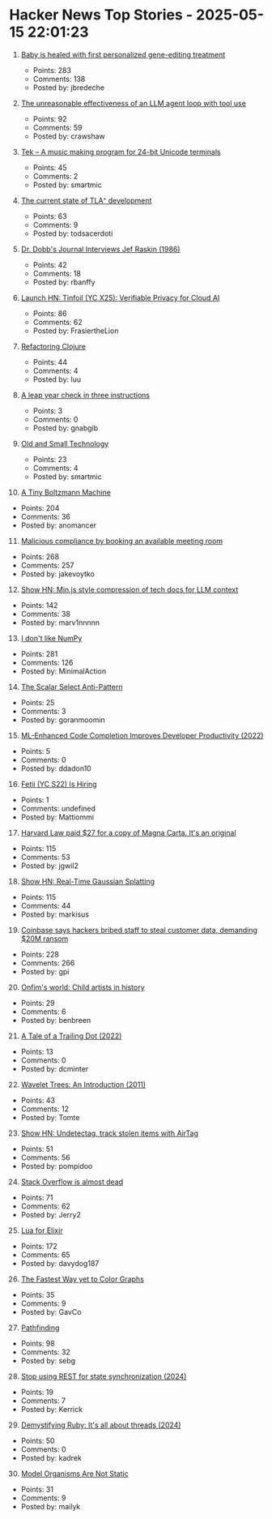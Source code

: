 # Hacker News Top Stories - 2025-05-15 22:01:23

1. [Baby is healed with first personalized gene-editing treatment](https://www.nytimes.com/2025/05/15/health/gene-editing-personalized-rare-disorders.html)
   - Points: 283
   - Comments: 138
   - Posted by: jbredeche

2. [The unreasonable effectiveness of an LLM agent loop with tool use](https://sketch.dev/blog/agent-loop)
   - Points: 92
   - Comments: 59
   - Posted by: crawshaw

3. [Tek – A music making program for 24-bit Unicode terminals](https://codeberg.org/unspeaker/tek)
   - Points: 45
   - Comments: 2
   - Posted by: smartmic

4. [The current state of TLA⁺ development](https://ahelwer.ca/post/2025-05-15-tla-dev-status/)
   - Points: 63
   - Comments: 9
   - Posted by: todsacerdoti

5. [Dr. Dobb's Journal Interviews Jef Raskin (1986)](https://computeradsfromthepast.substack.com/p/dr-dobbs-journal-interviews-jef-raskin)
   - Points: 42
   - Comments: 18
   - Posted by: rbanffy

6. [Launch HN: Tinfoil (YC X25): Verifiable Privacy for Cloud AI](undefined)
   - Points: 86
   - Comments: 62
   - Posted by: FrasiertheLion

7. [Refactoring Clojure](https://www.orsolabs.com/post/refactoring-clojure-1/)
   - Points: 44
   - Comments: 4
   - Posted by: luu

8. [A leap year check in three instructions](https://hueffner.de/falk/blog/a-leap-year-check-in-three-instructions.html)
   - Points: 3
   - Comments: 0
   - Posted by: gnabgib

9. [Old and Small Technology](https://www.complete.org/old-and-small-technology/)
   - Points: 23
   - Comments: 4
   - Posted by: smartmic

10. [A Tiny Boltzmann Machine](https://eoinmurray.info/boltzmann-machine)
   - Points: 204
   - Comments: 36
   - Posted by: anomancer

11. [Malicious compliance by booking an available meeting room](https://www.clientserver.dev/p/malicious-compliance-by-booking-an)
   - Points: 268
   - Comments: 257
   - Posted by: jakevoytko

12. [Show HN: Min.js style compression of tech docs for LLM context](https://github.com/marv1nnnnn/llm-min.txt)
   - Points: 142
   - Comments: 38
   - Posted by: marv1nnnnn

13. [I don't like NumPy](https://dynomight.net/numpy/)
   - Points: 281
   - Comments: 126
   - Posted by: MinimalAction

14. [The Scalar Select Anti-Pattern](https://matklad.github.io/2025/05/14/scalar-select-aniti-pattern.html)
   - Points: 25
   - Comments: 3
   - Posted by: goranmoomin

15. [ML-Enhanced Code Completion Improves Developer Productivity (2022)](https://research.google/blog/ml-enhanced-code-completion-improves-developer-productivity/)
   - Points: 5
   - Comments: 0
   - Posted by: ddadon10

16. [Fetii (YC S22) Is Hiring](https://www.ycombinator.com/companies/fetii/jobs/QDjleWs-senior-operations-manager-fetii)
   - Points: 1
   - Comments: undefined
   - Posted by: Mattiommi

17. [Harvard Law paid $27 for a copy of Magna Carta. It's an original](https://www.nytimes.com/2025/05/15/world/europe/harvard-law-magna-carta-original.html)
   - Points: 115
   - Comments: 53
   - Posted by: jgwil2

18. [Show HN: Real-Time Gaussian Splatting](https://github.com/axbycc/LiveSplat)
   - Points: 115
   - Comments: 44
   - Posted by: markisus

19. [Coinbase says hackers bribed staff to steal customer data, demanding $20M ransom](https://www.cnbc.com/2025/05/15/coinbase-says-hackers-bribed-staff-to-steal-customer-data-and-are-demanding-20-million-ransom.html)
   - Points: 228
   - Comments: 266
   - Posted by: gpi

20. [Onfim's world: Child artists in history](https://resobscura.substack.com/p/onfims-world-medieval-child-artists)
   - Points: 29
   - Comments: 6
   - Posted by: benbreen

21. [A Tale of a Trailing Dot (2022)](https://daniel.haxx.se/blog/2022/05/12/a-tale-of-a-trailing-dot/)
   - Points: 13
   - Comments: 0
   - Posted by: dcminter

22. [Wavelet Trees: An Introduction (2011)](https://www.alexbowe.com/wavelet-trees/)
   - Points: 43
   - Comments: 12
   - Posted by: Tomte

23. [Show HN: Undetectag, track stolen items with AirTag](https://undetectag.com/)
   - Points: 51
   - Comments: 56
   - Posted by: pompidoo

24. [Stack Overflow is almost dead](https://blog.pragmaticengineer.com/stack-overflow-is-almost-dead/)
   - Points: 71
   - Comments: 62
   - Posted by: Jerry2

25. [Lua for Elixir](https://davelucia.com/blog/lua-elixir)
   - Points: 172
   - Comments: 65
   - Posted by: davydog187

26. [The Fastest Way yet to Color Graphs](https://www.quantamagazine.org/the-fastest-way-yet-to-color-graphs-20250512/)
   - Points: 35
   - Comments: 9
   - Posted by: GavCo

27. [Pathfinding](https://juhrjuhr.itch.io/deep-space-exploitation/devlog/945428/9-pathfinding)
   - Points: 98
   - Comments: 32
   - Posted by: sebg

28. [Stop using REST for state synchronization (2024)](https://www.mbid.me/posts/stop-using-rest-for-state-synchronization/)
   - Points: 19
   - Comments: 7
   - Posted by: Kerrick

29. [Demystifying Ruby: It's all about threads (2024)](https://blog.papey.fr/post/07-demystifying-ruby-01/)
   - Points: 50
   - Comments: 0
   - Posted by: kadrek

30. [Model Organisms Are Not Static](https://www.asimov.press/p/model-organisms-are-not-static)
   - Points: 31
   - Comments: 9
   - Posted by: mailyk

